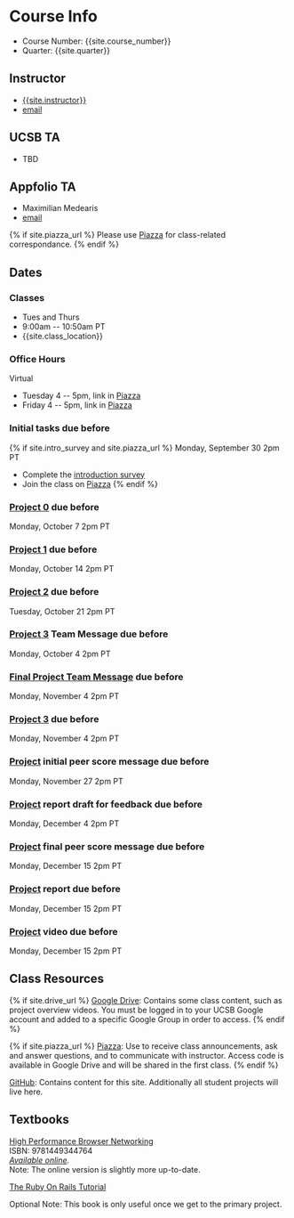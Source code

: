 # Course Info

- Course Number: {{site.course_number}}
- Quarter: {{site.quarter}}

## Instructor

- [{{site.instructor}}]({{site.instructor_url}})
- [email](mailto:{{site.instructor_email}})

## UCSB TA

- TBD

## Appfolio TA

- Maximilian Medearis
- [email](mailto:maximilian.medearis@appfolio.com)

{% if site.piazza_url %}
Please use [Piazza]({{site.piazza_url}}) for class-related correspondance.
{% endif %}

## Dates

### Classes

- Tues and Thurs
- 9:00am -- 10:50am PT
- {{site.class_location}}


### Office Hours

<!-- - TBD

In-person

- Tuesday 8am -- 9am, Phelps 3526
- Thursday 8am -- 9am, Phelps 3526 -->

Virtual

- Tuesday 4 -- 5pm, link in [Piazza]({{site.piazza_url}})
- Friday 4 -- 5pm, link in [Piazza]({{site.piazza_url}})

### Initial tasks due before

{% if site.intro_survey and site.piazza_url %}
Monday, September 30 2pm PT

- Complete the [introduction survey]({{site.intro_survey}})
- Join the class on [Piazza]({{site.piazza_url}})
{% endif %}
<!-- - Enroll in [AWS Educate](https://www.awseducate.com/Registration?apptype=student&courseview=true) -->

### [Project 0](/project0/) due before

Monday, October 7 2pm PT

### [Project 1](/project1/) due before

Monday, October 14 2pm PT

### [Project 2](/project2/) due before

Tuesday, October 21 2pm PT

### [Project 3](/project3/) Team Message due before

Monday, October 4 2pm PT

### [Final Project Team Message](/project) due before

Monday, November 4 2pm PT

### [Project 3](/project3/) due before

Monday, November 4 2pm PT

### [Project](/project/#proposal) initial peer score message due before

Monday, November 27 2pm PT

### [Project](/project/#report) report draft for feedback due before

Monday, December 4 2pm PT

### [Project](/project/#proposal) final peer score message due before

Monday, December 15 2pm PT

### [Project](/project/#report) report due before

Monday, December 15 2pm PT

### [Project](/project/#video) video due before

Monday, December 15 2pm PT

## Class Resources

{% if site.drive_url %}
[Google Drive]({{site.drive_url}}): Contains some class content, such as
project overview videos. You must be logged in to your UCSB Google account and
added to a specific Google Group in order to access.
{% endif %}

{% if site.piazza_url %}
[Piazza]({{site.piazza_url}}): Use to receive class announcements, ask and
answer questions, and to communicate with instructor. Access code is available
in Google Drive and will be shared in the first class.
{% endif %}

[GitHub](https://github.com/{{site.github_username}}): Contains content for
this site. Additionally all student projects will live here.

## Textbooks

[High Performance Browser Networking](https://www.amazon.com/High-Performance-Browser-Networking-performance/dp/1449344763)  
ISBN: 9781449344764  
_[Available online](https://hpbn.co/)._  
Note: The online version is slightly more up-to-date.

[The Ruby On Rails Tutorial](https://www.railstutorial.org/book)  
<!-- _[Complete 3rd edition available online](https://3rd-edition.railstutorial.org/book)_   -->
Optional
Note: This book is only useful once we get to the primary project.
